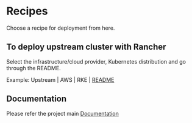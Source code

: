 
# Recipes

Choose a recipe for deployment from here.

## To deploy upstream cluster with Rancher

Select the infrastructure/cloud provider, Kubernetes distribution and go through the README.

   Example: Upstream | AWS | RKE | [README](./recipes/upstream/aws/rke/README.md)



## Documentation

Please refer the project main [Documentation](./../README.md)


